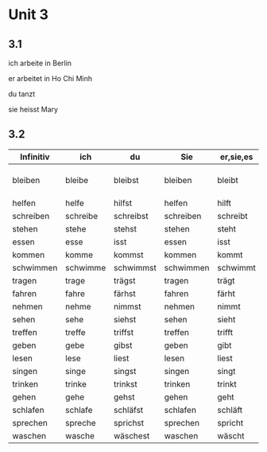 # Unit 3

## 3.1

ich arbeite in Berlin

er arbeitet in Ho Chi Minh

du tanzt

sie heisst Mary

## 3.2

| Infinitiv | ich | du | Sie | er,sie,es | wir | ihr | Sie | sie | Englisch |
|-----------|-----|----|-----|-----------|-----|-----|-----|-----|----------|
| bleiben | bleibe | bleibst | bleiben | bleibt | bleiben | bleibt | bleiben | bleiben | stay/ remain keep |
| helfen | helfe | hilfst | helfen | hilft | helfen | helft | helfen | helfen | help |
| schreiben | schreibe | schreibst | schreiben | schreibt | schreiben | schreibt | schreiben | schreiben | write |
| stehen | stehe | stehst | stehen | steht | stehen | steht | stehen | stehen | stand |
| essen | esse | isst | essen | isst | essen | esst | essen | essen | eat |
| kommen | komme | kommst | kommen | kommt | kommen | kommt | kommen | kommen | come |
| schwimmen | schwimme | schwimmst | schwimmen | schwimmt | schwimmen | schwimmt | schwimmen | schwimmen | swimm |
| tragen | trage | trägst | tragen | trägt | tragen | tragt | tragen | tragen | carry |
| fahren | fahre | färhst | fahren | färht | fahren | fahrt | fahren | farhen | drive |
| nehmen | nehme | nimmst | nehmen | nimmt | nehmen | nehmt | nehmen | nehmen | take |
| sehen | sehe | siehst | sehen | sieht | sehen | seht | sehen | sehen | see |
| treffen | treffe | triffst | treffen | trifft | treffen | trefft | treffen | treffen | meet |
| geben | gebe | gibst | geben | gibt | geben | gebt | geben | geben | give |
| lesen | lese | liest | lesen | liest | lesen | lest | lesen | lesen | read |
| singen | singe | singst | singen | singt | singen | singt | singen | singen | sing |
| trinken | trinke | trinkst | trinken | trinkt | trinken | trinkt | trinken | trinken | drink |
| gehen | gehe | gehst | gehen | geht | gehen | geht | gehen | gehen | go |
| schlafen | schlafe | schläfst | schlafen | schläft | schlafen | schlaft | schlafen | schlafen | sleep |
| sprechen | spreche | sprichst | sprechen | spricht | sprechen | sprecht | sprechen | sprechen | speak |
| waschen | wasche | wäschest | waschen | wäscht | waschen | wascht | waschen | waschen | wash |
